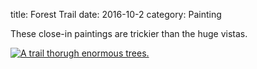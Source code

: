 title: Forest Trail
date: 2016-10-2
category: Painting

These close-in paintings are trickier than the huge vistas.

<a href="/images/paintings/October_2_2016-Forest_Trail.jpg"><img src="/images/paintings/small-October_2_2016-Forest_Trail.jpg" alt="A trail thorugh enormous trees." class="center" /></a>

